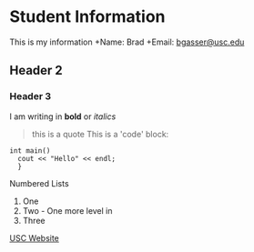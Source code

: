 # Student Information
This is my information
  +Name: Brad
  +Email: bgasser@usc.edu
  
## Header 2

### Header 3
I am writing in **bold** or _italics_ 
> this is a quote
This is a 'code' block:

```
int main()
  cout << "Hello" << endl;
  }
```

Numbered Lists
  1. One
  1. Two
    - One more level in
  1. Three
  
[USC Website](http://usc.edu)

